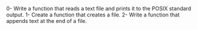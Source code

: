 0-	Write a function that reads a text file and prints it to the POSIX standard output.
1-	Create a function that creates a file.
2-	Write a function that appends text at the end of a file.
